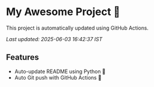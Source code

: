 # My Awesome Project 🚀

This project is automatically updated using GitHub Actions.

_Last updated: 2025-06-03 16:42:37 IST_

## Features
- Auto-update README using Python 🐍
- Auto Git push with GitHub Actions 🤖
